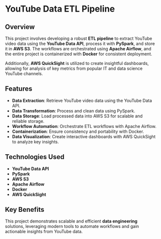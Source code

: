 # YouTube Data ETL Pipeline  

## Overview  
This project involves developing a robust **ETL pipeline** to extract YouTube video data using the **YouTube Data API**, process it with **PySpark**, and store it in **AWS S3**. The workflows are orchestrated using **Apache Airflow**, and the entire project is containerized with **Docker** for consistent deployment.  

Additionally, **AWS QuickSight** is utilized to create insightful dashboards, allowing for analysis of key metrics from popular IT and data science YouTube channels.  

## Features  
- **Data Extraction**: Retrieve YouTube video data using the YouTube Data API.  
- **Data Transformation**: Process and clean data using PySpark.  
- **Data Storage**: Load processed data into AWS S3 for scalable and reliable storage.  
- **Workflow Automation**: Orchestrate ETL workflows with Apache Airflow.  
- **Containerization**: Ensure consistency and portability with Docker.  
- **Data Visualization**: Create interactive dashboards with AWS QuickSight to analyze key insights.  

## Technologies Used  
- **YouTube Data API**  
- **PySpark**  
- **AWS S3**  
- **Apache Airflow**  
- **Docker**  
- **AWS QuickSight**  

## Key Benefits  
This project demonstrates scalable and efficient **data engineering** solutions, leveraging modern tools to automate workflows and gain actionable insights from YouTube data.
